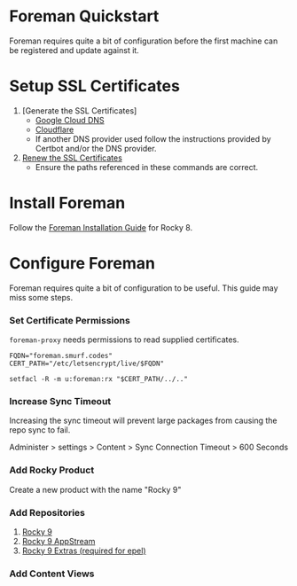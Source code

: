 # Foreman Quickstart

Foreman requires quite a bit of configuration before the first machine can be registered and update against it.

# Setup SSL Certificates

1. [Generate the SSL Certificates]
    - [Google Cloud DNS](../letsencrypt/google-dns.md)
    - [Cloudflare](../letsencrypt/cloudflare.md)
    - If another DNS provider used follow the instructions provided by Certbot and/or the DNS provider.
2. [Renew the SSL Certificates](cert-renew.md)
    - Ensure the paths referenced in these commands are correct.

# Install Foreman

Follow the [Foreman Installation Guide](./install.md) for Rocky 8.

# Configure Foreman

Foreman requires quite a bit of configuration to be useful. This guide may miss some steps.

### Set Certificate Permissions

`foreman-proxy` needs permissions to read supplied certificates.

```
FQDN="foreman.smurf.codes"
CERT_PATH="/etc/letsencrypt/live/$FQDN"

setfacl -R -m u:foreman:rx "$CERT_PATH/../.."
```

### Increase Sync Timeout

Increasing the sync timeout will prevent large packages from causing the repo sync to fail.

Administer > settings > Content > Sync Connection Timeout > 600 Seconds

### Add Rocky Product

Create a new product with the name "Rocky 9"

### Add Repositories

1. [Rocky 9](repos/rocky9.md)
2. [Rocky 9 AppStream](repos/rocky9-appstream.md)
2. [Rocky 9 Extras (required for epel)](repos/rocky9-appstream.md)

### Add Content Views


